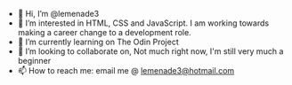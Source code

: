 - 👋 Hi, I’m @lemenade3
- 👀 I’m interested in HTML, CSS and JavaScript. I am working towards making a career change to a development role.
- 🌱 I’m currently learning on The Odin Project
- 💞️ I’m looking to collaborate on, Not much right now, I'm still very much a beginner
- 📫 How to reach me: email me @ lemenade3@hotmail.com

